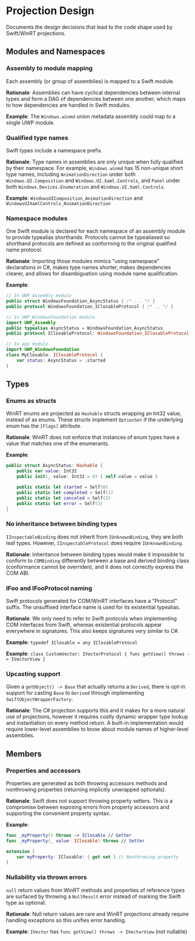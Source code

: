 # Projection Design

Documents the design decisions that lead to the code shape used by Swift/WinRT projections.

## Modules and Namespaces
### Assembly to module mapping
Each assembly (or group of assemblies) is mapped to a Swift module.

**Rationale**: Assemblies can have cyclical dependencies between internal types and form a DAG of dependencies between one another, which maps to how dependencies are handled in Swift modules.

**Example**: The `Windows.winmd` union metadata assembly could map to a single UWP module.

### Qualified type names
Swift types include a namespace prefix.

**Rationale**: Type names in assemblies are only unique when fully qualified by their namespace. For example, `Windows.winmd` has 15 non-unique short type names, including `AnimationDirection` under both `Windows.UI.Composition` and `Windows.UI.Xaml.Controls`, and `Panel` under both `Windows.Devices.Enumeration` and `Windows.UI.Xaml.Controls`.

**Example**: `WindowsUIComposition_AnimationDirection` and `WindowsUIXamlControls_AnimationDirection`

### Namespace modules
One Swift module is declared for each namespace of an assembly module to provide typealias shorthands. Protocols cannot be typealiased so shorthand protocols are defined as conforming to the original qualified name protocol.

**Rationale**: Importing those modules mimics "using namespace" declarations in C#, makes type names shorter, makes dependencies clearer, and allows for disambiguation using module name qualification.

**Example**: 
```swift
// In UWP_Assembly module
public struct WindowsFoundation_AsyncStatus { /* ... */ }
public protocol WindowsFoundation_IClosableProtocol { /* .. */ }

// In UWP_WindowsFoundation module
import UWP_Assembly
public typealias AsyncStatus = WindowsFoundation_AsyncStatus
public protocol IClosableProtocol: WindowsFoundation_IClosableProtocol {}

// In app module
import UWP_WindowsFoundation
class MyClosable: IClosableProtocol {
    var status: AsyncStatus = .started
}
```

## Types
### Enums as structs
WinRT enums are projected as `Hashable` structs wrapping an Int32 value, instead of as enums. These structs implement `OptionSet` if the underlying enum has the `[Flags]` attribute.

**Rationale**: WinRT does not enforce that instances of enum types have a value that matches one of the enumerants.

**Example**:
```swift
public struct AsyncStatus: Hashable {
    public var value: Int32
    public init(_ value: Int32 = 0) { self.value = value }

    public static let started = Self(0)
    public static let completed = Self(1)
    public static let canceled = Self(2)
    public static let error = Self(3)
}
```

### No inheritance between binding types
`IInspectableBinding` does not inherit from `IUnknownBinding`, they are both leaf types. However, `IInspectableProtocol` does require `IUnknownBinding`.

**Rationale**: Inheritance between binding types would make it impossible to conform to `COMBinding` differently between a base and derived binding class (conformance cannot be overriden), and it does not correctly express the COM ABI.

### IFoo and IFooProtocol naming
Swift protocols generated for COM/WinRT interfaces have a "Protocol" suffix. The unsuffixed interface name is used for its existential typealias.

**Rationale**: We only need to refer to Swift protocols when implementing COM interfaces from Swift, whereas existential protocols appear everywhere in signatures. This also keeps signatures very similar to C#.

**Example**: `typedef IClosable = any IClosableProtocol`

**Example**: `class CustomVector: IVectorProtocol { func getView() throws -> IVectorView }`

### Upcasting support
Given a `getObject() -> Base` that actually returns a `Derived`, there is opt-in support for casting `Base` to `Derived` through implementing `SwiftObjectWrapperFactory`.

**Rationale**: The C# projection supports this and it makes for a more natural use of projections, however it requires costly dynamic wrapper type lookup and instantiation on every method return. A built-in implementation would require lower-level assemblies to know about module names of higher-level assemblies.

## Members
### Properties and accessors
Properties are generated as both throwing accessors methods and nonthrowing properties (returning implicitly unwrapped optionals).

**Rationale**: Swift does not support throwing property setters. This is a compromise between exposing errors from property accessors and supporting the convenient property syntax.

**Example**:
```swift 
func _myProperty() throws -> IClosable // Getter
func _myProperty(_ value: IClosable) throws // Setter

extension {
    var myProperty: IClosable! { get set } // Nonthrowing property
}
```

### Nullability via thrown errors
`null` return values from WinRT methods and properties of reference types are surfaced by throwing a `NullResult` error instead of marking the Swift type as optional.

**Rationale**: Null return values are rare and WinRT projections already require handling exceptions so this unifies error handling.

**Example**: `IVector` has `func getView() throws -> IVectorView` (not nullable)
